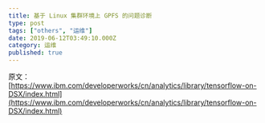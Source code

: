 ```yaml
---
title: 基于 Linux 集群环境上 GPFS 的问题诊断
type: post
tags: ["others", "运维"]
date: 2019-06-12T03:49:10.000Z
category: 运维
published: true
---
```


原文：[https://www.ibm.com/developerworks/cn/analytics/library/tensorflow-on-DSX/index.html](https://www.ibm.com/developerworks/cn/analytics/library/tensorflow-on-DSX/index.html)
